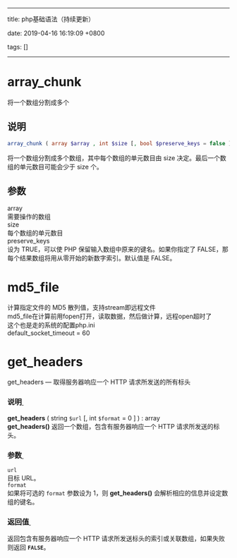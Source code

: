 
---

title: php基础语法（持续更新）

date: 2019-04-16 16:19:09 +0800

tags: []

---
<a name="array_chunk"></a>
# array_chunk
将一个数组分割成多个

<a name="f411d0f1"></a>
## 说明
```php
array_chunk ( array $array , int $size [, bool $preserve_keys = false ] ) : array
```

将一个数组分割成多个数组，其中每个数组的单元数目由 size 决定。最后一个数组的单元数目可能会少于 size 个。

<a name="226b5276"></a>
## 参数  
array<br />需要操作的数组<br />size<br />每个数组的单元数目<br />preserve_keys<br />设为 TRUE，可以使 PHP 保留输入数组中原来的键名。如果你指定了 FALSE，那每个结果数组将用从零开始的新数字索引。默认值是 FALSE。

<a name="Xvblj"></a>
# md5_file
计算指定文件的 MD5 散列值，支持stream即远程文件<br />md5_file在计算前用fopen打开，读取数据，然后做计算，远程open超时了<br />这个也是走的系统的配置php.ini<br />default_socket_timeout = 60

<a name="e7sCQ"></a>
# get_headers
get_headers — 取得服务器响应一个 HTTP 请求所发送的所有标头
<a name="zjwFG"></a>
### 说明[ ](https://www.php.net/manual/zh/function.get-headers.php#refsect1-function.get-headers-description)
**get_headers** ( string `$url` [, int `$format` = 0 ] ) : array<br />**get_headers()** 返回一个数组，包含有服务器响应一个 HTTP 请求所发送的标头。
<a name="x72XJ"></a>
### 参数[ ](https://www.php.net/manual/zh/function.get-headers.php#refsect1-function.get-headers-parameters)
`url`<br />目标 URL。<br />`format`<br />如果将可选的 `format` 参数设为 1，则 **get_headers()** 会解析相应的信息并设定数组的键名。
<a name="lwJJ0"></a>
### 返回值[ ](https://www.php.net/manual/zh/function.get-headers.php#refsect1-function.get-headers-returnvalues)
返回包含有服务器响应一个 HTTP 请求所发送标头的索引或关联数组，如果失败则返回 **`FALSE`**。



